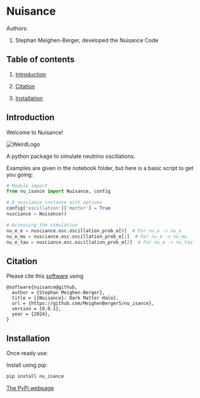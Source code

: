 # Nuisance

Authors:

1. Stephan Meighen-Berger, developed the Nuisance Code

## Table of contents

1. [Introduction](#introduction)

2. [Citation](#citation)

3. [Installation](#installation)

## Introduction <a name="introduction"></a>

Welcome to Nuisance!

![WeirdLogo](./images/weird_logo.png)

A python package to simulate neutrino oscillations.

Examples are given in the notebook folder, but here is a basic script to get
you going:

```python
# Module import
from nu_isance import Nuisance, config

# A nusciance instance with options
config['oscillation']['matter'] = True
nusciance = Nuisance()

# Accessing the simulation
nu_e_e = nusciance.osc.oscillation_prob_e[0]  # For nu_e -> nu_e
nu_e_mu = nusciance.osc.oscillation_prob_e[1]  # For nu_e -> nu_mu
nu_e_tau = nusciance.osc.oscillation_prob_e[2]  # For nu_e -> nu_tau
```


## Citation <a name="citation"></a>

Please cite this [software](https://github.com/MeighenBergerS/nu_isance) using
```
@software{nuisance@github,
  author = {Stephan Meighen-Berger},
  title = {{Nuisance}: Dark Matter Halo},
  url = {https://github.com/MeighenBergerS/nu_isance},
  version = {0.0.1},
  year = {2024},
}
```

## Installation <a name="installation"></a>
Once ready use:

Install using pip:
```python
pip install nu_isance
```
[The PyPi webpage](https://pypi.org/project/nu_isance/)